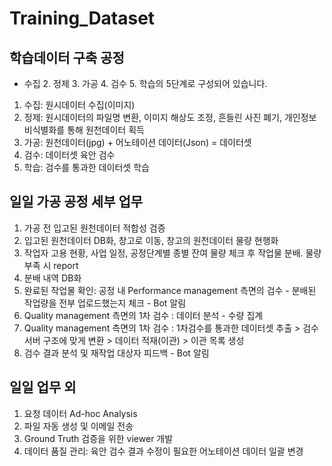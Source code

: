 # Training_Dataset


## 학습데이터 구축 공정

- 수집 2. 정제 3. 가공 4. 검수 5. 학습의 5단계로 구성되어 있습니다.

1. 수집: 원시데이터 수집(이미지)
2. 정제: 원시데이터의 파일명 변환, 이미지 해상도 조정, 흔들린 사진 폐기, 개인정보 비식별화를 통해 원천데이터 획득
3. 가공: 원천데이터(jpg) + 어노테이션 데이터(Json) = 데이터셋 
4. 검수: 데이터셋 육안 검수
5. 학습: 검수를 통과한 데이터셋 학습

## 일일 가공 공정 세부 업무

1. 가공 전 입고된 원천데이터 적합성 검증
2. 입고된 원천데이터 DB화, 창고로 이동, 창고의 원천데이터 물량 현행화
3. 작업자 고용 현황, 사업 일정, 공정단계별 종별 잔여 물량 체크 후 작업물 분배. 물량 부족 시 report
4. 분배 내역 DB화
5. 완료된 작업물 확인: 공정 내 Performance management 측면의 검수 - 분배된 작업량을 전부 업로드했는지 체크 - Bot 알림
6. Quality management 측면의 1차 검수 : 데이터 분석 - 수량 집계
7. Quality management 측면의 1차 검수 : 1차검수를 통과한 데이터셋 추출 > 검수 서버 구조에 맞게 변환 > 데이터 적재(이관) > 이관 목록 생성
8. 검수 결과 분석 및 재작업 대상자 피드백 - Bot 알림

## 일일 업무 외 

1. 요청 데이터 Ad-hoc Analysis
2. 파일 자동 생성 및 이메일 전송
3. Ground Truth 검증을 위한 viewer 개발
4. 데이터 품질 관리: 육안 검수 결과 수정이 필요한 어노테이션 데이터 일괄 변경

